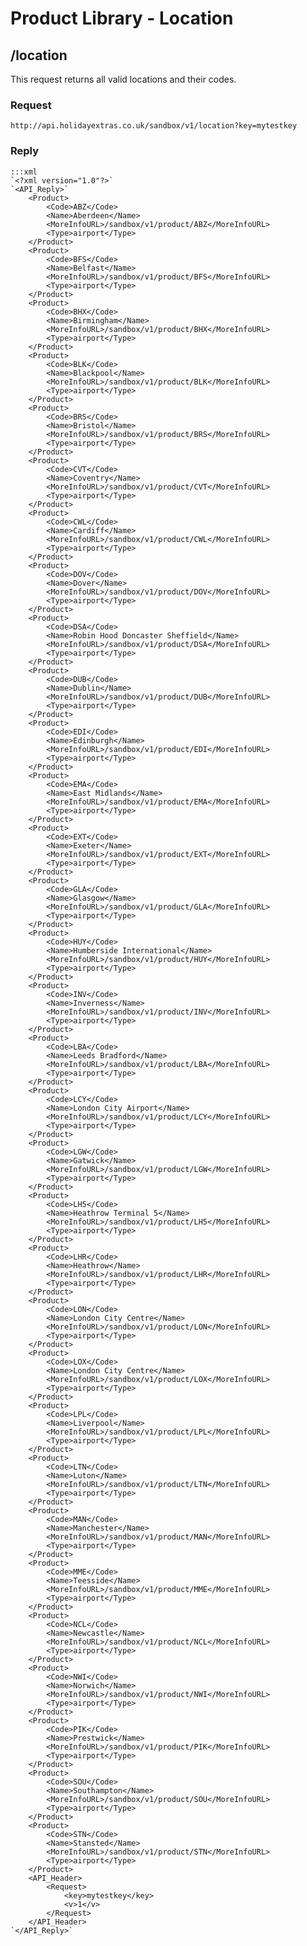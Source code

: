 # Product Library - Location


## /location


This request returns all valid locations and their codes.

### Request

	
	http://api.holidayextras.co.uk/sandbox/v1/location?key=mytestkey


### Reply

	:::xml
	`<?xml version="1.0"?>`
	`<API_Reply>`
		<Product>
			<Code>ABZ</Code>
			<Name>Aberdeen</Name>
			<MoreInfoURL>/sandbox/v1/product/ABZ</MoreInfoURL>
			<Type>airport</Type>
		</Product>
		<Product>
			<Code>BFS</Code>
			<Name>Belfast</Name>
			<MoreInfoURL>/sandbox/v1/product/BFS</MoreInfoURL>
			<Type>airport</Type>
		</Product>
		<Product>
			<Code>BHX</Code>
			<Name>Birmingham</Name>
			<MoreInfoURL>/sandbox/v1/product/BHX</MoreInfoURL>
			<Type>airport</Type>
		</Product>
		<Product>
			<Code>BLK</Code>
			<Name>Blackpool</Name>
			<MoreInfoURL>/sandbox/v1/product/BLK</MoreInfoURL>
			<Type>airport</Type>
		</Product>
		<Product>
			<Code>BRS</Code>
			<Name>Bristol</Name>
			<MoreInfoURL>/sandbox/v1/product/BRS</MoreInfoURL>
			<Type>airport</Type>
		</Product>
		<Product>
			<Code>CVT</Code>
			<Name>Coventry</Name>
			<MoreInfoURL>/sandbox/v1/product/CVT</MoreInfoURL>
			<Type>airport</Type>
		</Product>
		<Product>
			<Code>CWL</Code>
			<Name>Cardiff</Name>
			<MoreInfoURL>/sandbox/v1/product/CWL</MoreInfoURL>
			<Type>airport</Type>
		</Product>
		<Product>
			<Code>DOV</Code>
			<Name>Dover</Name>
			<MoreInfoURL>/sandbox/v1/product/DOV</MoreInfoURL>
			<Type>airport</Type>
		</Product>
		<Product>
			<Code>DSA</Code>
			<Name>Robin Hood Doncaster Sheffield</Name>
			<MoreInfoURL>/sandbox/v1/product/DSA</MoreInfoURL>
			<Type>airport</Type>
		</Product>
		<Product>
			<Code>DUB</Code>
			<Name>Dublin</Name>
			<MoreInfoURL>/sandbox/v1/product/DUB</MoreInfoURL>
			<Type>airport</Type>
		</Product>
		<Product>
			<Code>EDI</Code>
			<Name>Edinburgh</Name>
			<MoreInfoURL>/sandbox/v1/product/EDI</MoreInfoURL>
			<Type>airport</Type>
		</Product>
		<Product>
			<Code>EMA</Code>
			<Name>East Midlands</Name>
			<MoreInfoURL>/sandbox/v1/product/EMA</MoreInfoURL>
			<Type>airport</Type>
		</Product>
		<Product>
			<Code>EXT</Code>
			<Name>Exeter</Name>
			<MoreInfoURL>/sandbox/v1/product/EXT</MoreInfoURL>
			<Type>airport</Type>
		</Product>
		<Product>
			<Code>GLA</Code>
			<Name>Glasgow</Name>
			<MoreInfoURL>/sandbox/v1/product/GLA</MoreInfoURL>
			<Type>airport</Type>
		</Product>
		<Product>
			<Code>HUY</Code>
			<Name>Humberside International</Name>
			<MoreInfoURL>/sandbox/v1/product/HUY</MoreInfoURL>
			<Type>airport</Type>
		</Product>
		<Product>
			<Code>INV</Code>
			<Name>Inverness</Name>
			<MoreInfoURL>/sandbox/v1/product/INV</MoreInfoURL>
			<Type>airport</Type>
		</Product>
		<Product>
			<Code>LBA</Code>
			<Name>Leeds Bradford</Name>
			<MoreInfoURL>/sandbox/v1/product/LBA</MoreInfoURL>
			<Type>airport</Type>
		</Product>
		<Product>
			<Code>LCY</Code>
			<Name>London City Airport</Name>
			<MoreInfoURL>/sandbox/v1/product/LCY</MoreInfoURL>
			<Type>airport</Type>
		</Product>
		<Product>
			<Code>LGW</Code>
			<Name>Gatwick</Name>
			<MoreInfoURL>/sandbox/v1/product/LGW</MoreInfoURL>
			<Type>airport</Type>
		</Product>
		<Product>
			<Code>LH5</Code>
			<Name>Heathrow Terminal 5</Name>
			<MoreInfoURL>/sandbox/v1/product/LH5</MoreInfoURL>
			<Type>airport</Type>
		</Product>
		<Product>
			<Code>LHR</Code>
			<Name>Heathrow</Name>
			<MoreInfoURL>/sandbox/v1/product/LHR</MoreInfoURL>
			<Type>airport</Type>
		</Product>
		<Product>
			<Code>LON</Code>
			<Name>London City Centre</Name>
			<MoreInfoURL>/sandbox/v1/product/LON</MoreInfoURL>
			<Type>airport</Type>
		</Product>
		<Product>
			<Code>LOX</Code>
			<Name>London City Centre</Name>
			<MoreInfoURL>/sandbox/v1/product/LOX</MoreInfoURL>
			<Type>airport</Type>
		</Product>
		<Product>
			<Code>LPL</Code>
			<Name>Liverpool</Name>
			<MoreInfoURL>/sandbox/v1/product/LPL</MoreInfoURL>
			<Type>airport</Type>
		</Product>
		<Product>
			<Code>LTN</Code>
			<Name>Luton</Name>
			<MoreInfoURL>/sandbox/v1/product/LTN</MoreInfoURL>
			<Type>airport</Type>
		</Product>
		<Product>
			<Code>MAN</Code>
			<Name>Manchester</Name>
			<MoreInfoURL>/sandbox/v1/product/MAN</MoreInfoURL>
			<Type>airport</Type>
		</Product>
		<Product>
			<Code>MME</Code>
			<Name>Teesside</Name>
			<MoreInfoURL>/sandbox/v1/product/MME</MoreInfoURL>
			<Type>airport</Type>
		</Product>
		<Product>
			<Code>NCL</Code>
			<Name>Newcastle</Name>
			<MoreInfoURL>/sandbox/v1/product/NCL</MoreInfoURL>
			<Type>airport</Type>
		</Product>
		<Product>
			<Code>NWI</Code>
			<Name>Norwich</Name>
			<MoreInfoURL>/sandbox/v1/product/NWI</MoreInfoURL>
			<Type>airport</Type>
		</Product>
		<Product>
			<Code>PIK</Code>
			<Name>Prestwick</Name>
			<MoreInfoURL>/sandbox/v1/product/PIK</MoreInfoURL>
			<Type>airport</Type>
		</Product>
		<Product>
			<Code>SOU</Code>
			<Name>Southampton</Name>
			<MoreInfoURL>/sandbox/v1/product/SOU</MoreInfoURL>
			<Type>airport</Type>
		</Product>
		<Product>
			<Code>STN</Code>
			<Name>Stansted</Name>
			<MoreInfoURL>/sandbox/v1/product/STN</MoreInfoURL>
			<Type>airport</Type>
		</Product>
		<API_Header>
			<Request>
				<key>mytestkey</key>
				<v>1</v>
			</Request>
		</API_Header>
	`</API_Reply>`
	


